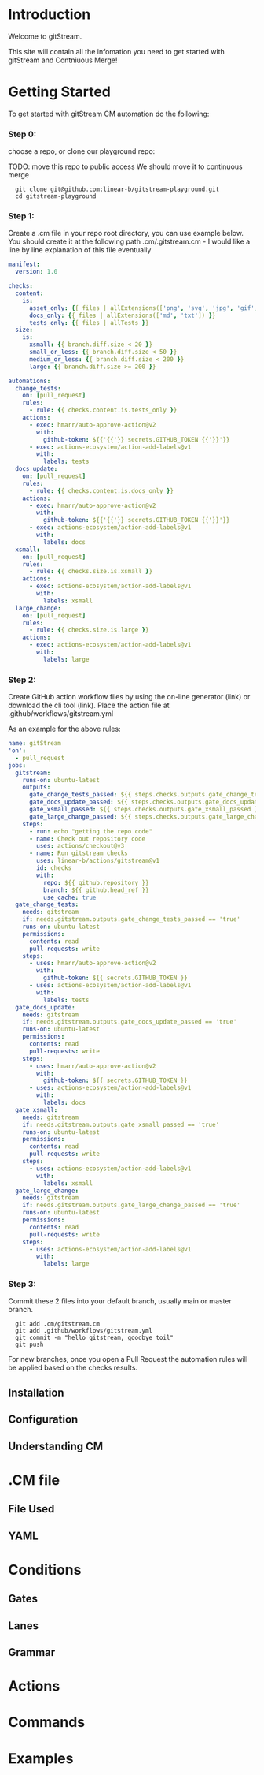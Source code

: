 # Introduction

Welcome to gitStream. 

This site will contain all the infomation you need to get started with gitStream and Contniuous Merge!


# Getting Started 

To get started with gitStream CM automation do the following:

### Step 0:
choose a repo, or clone our playground repo: 


TODO: move this repo to public access We should move it to continuous merge

```shell
  git clone git@github.com:linear-b/gitstream-playground.git
  cd gitstream-playground
```

### Step 1: 
Create a .cm file in your repo root directory, you can use example below. You should create it at the following path  .cm/.gitstream.cm - I would like a line by line explanation of this file eventually

```yaml
manifest:
  version: 1.0

checks:
  content:
    is:
      asset_only: {{ files | allExtensions(['png', 'svg', 'jpg', 'gif', 'css']) }}
      docs_only: {{ files | allExtensions(['md', 'txt']) }}
      tests_only: {{ files | allTests }}
  size:
    is:
      xsmall: {{ branch.diff.size < 20 }}
      small_or_less: {{ branch.diff.size < 50 }}
      medium_or_less: {{ branch.diff.size < 200 }}
      large: {{ branch.diff.size >= 200 }}

automations:
  change_tests:
    on: [pull_request]
    rules:
      - rule: {{ checks.content.is.tests_only }}
    actions: 
      - exec: hmarr/auto-approve-action@v2
        with:
          github-token: ${{'{{'}} secrets.GITHUB_TOKEN {{'}}'}}
      - exec: actions-ecosystem/action-add-labels@v1
        with:
          labels: tests
  docs_update:
    on: [pull_request]
    rules:
      - rule: {{ checks.content.is.docs_only }}
    actions: 
      - exec: hmarr/auto-approve-action@v2
        with:
          github-token: ${{'{{'}} secrets.GITHUB_TOKEN {{'}}'}}
      - exec: actions-ecosystem/action-add-labels@v1
        with:
          labels: docs
  xsmall:
    on: [pull_request]
    rules:
      - rule: {{ checks.size.is.xsmall }}
    actions: 
      - exec: actions-ecosystem/action-add-labels@v1
        with:
          labels: xsmall
  large_change:
    on: [pull_request]
    rules:
      - rule: {{ checks.size.is.large }}
    actions: 
      - exec: actions-ecosystem/action-add-labels@v1
        with:
          labels: large
```

### Step 2: 

Create GitHub action workflow files by using the on-line generator (link) or download the cli tool (link). Place the action file at .github/workflows/gitstream.yml

As an example for the above rules:

```yaml
name: gitStream
'on':
  - pull_request
jobs:
  gitstream:
    runs-on: ubuntu-latest
    outputs:
      gate_change_tests_passed: ${{ steps.checks.outputs.gate_change_tests_passed }}
      gate_docs_update_passed: ${{ steps.checks.outputs.gate_docs_update_passed }}
      gate_xsmall_passed: ${{ steps.checks.outputs.gate_xsmall_passed }}
      gate_large_change_passed: ${{ steps.checks.outputs.gate_large_change_passed }}
    steps:
      - run: echo "getting the repo code"
      - name: Check out repository code
        uses: actions/checkout@v3
      - name: Run gitstream checks
        uses: linear-b/actions/gitstream@v1
        id: checks
        with:
          repo: ${{ github.repository }}
          branch: ${{ github.head_ref }}
          use_cache: true
  gate_change_tests:
    needs: gitstream
    if: needs.gitstream.outputs.gate_change_tests_passed == 'true'
    runs-on: ubuntu-latest
    permissions:
      contents: read
      pull-requests: write
    steps:
      - uses: hmarr/auto-approve-action@v2
        with:
          github-token: ${{ secrets.GITHUB_TOKEN }}
      - uses: actions-ecosystem/action-add-labels@v1
        with:
          labels: tests
  gate_docs_update:
    needs: gitstream
    if: needs.gitstream.outputs.gate_docs_update_passed == 'true'
    runs-on: ubuntu-latest
    permissions:
      contents: read
      pull-requests: write
    steps:
      - uses: hmarr/auto-approve-action@v2
        with:
          github-token: ${{ secrets.GITHUB_TOKEN }}
      - uses: actions-ecosystem/action-add-labels@v1
        with:
          labels: docs
  gate_xsmall:
    needs: gitstream
    if: needs.gitstream.outputs.gate_xsmall_passed == 'true'
    runs-on: ubuntu-latest
    permissions:
      contents: read
      pull-requests: write
    steps:
      - uses: actions-ecosystem/action-add-labels@v1
        with:
          labels: xsmall
  gate_large_change:
    needs: gitstream
    if: needs.gitstream.outputs.gate_large_change_passed == 'true'
    runs-on: ubuntu-latest
    permissions:
      contents: read
      pull-requests: write
    steps:
      - uses: actions-ecosystem/action-add-labels@v1
        with:
          labels: large
```

### Step 3: 

Commit these 2 files into your default branch, usually main or master branch.

```shell
  git add .cm/gitstream.cm
  git add .github/workflows/gitstream.yml
  git commit -m "hello gitstream, goodbye toil"
  git push
```

For new branches, once you open a Pull Request the automation rules will be applied based on the checks results.



## Installation
## Configuration
## Understanding CM


# .CM file
## File Used
## YAML


# Conditions
## Gates
## Lanes
## Grammar

# Actions

# Commands

# Examples